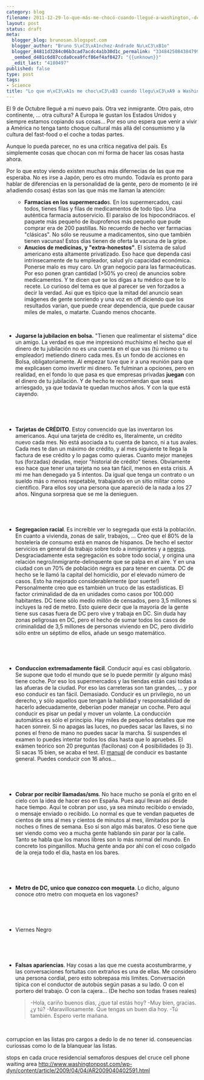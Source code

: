 ```yaml
--- 
category: blog
filename: 2011-12-29-lo-que-más-me-chocó-cuando-llegué-a-washington,-dc.md
layout: post
status: draft
meta: 
  blogger_blog: brunosan.blogspot.com
  blogger_author: "Bruno S\xC3\xA1nchez-Andrade Nu\xC3\xB1o"
  blogger_84811d3284c06b3cad7acdc4a1b30d1c_permalink: "3348425084384799042"
  _oembed_d481c6d87ccda0cea9fcf86ef4af8427: "{{unknown}}"
  _edit_last: "4180497"
published: false
type: post
tags: 
- Science
title: "Lo que m\xC3\xA1s me choc\xC3\xB3 cuando llegu\xC3\xA9 a Washington, DC"
---
```

El 9 de Octubre llegué a mi nuevo pais. Otra vez inmigrante. Otro pais, otro continente, ... otra cultura?
A Europa le gustan los Estados Unidos y siempre estamos copiando sus cosas... Por eso uno espera que venir a vivir a América no tenga tanto choque cultural más allá del consumismo y la cultura del fast-food o el coche a todas partes.

Aunque lo pueda parecer, no es una crítica negativa del país. Es simplemente cosas que chocan con mi forma de hacer las cosas hasta ahora.

Por lo que estoy viendo existen muchas más difernecias de las que me esperaba. No es irse a Japón, pero es otro mundo. Todavía es pronto para hablar de diferencias en la personalidad de la gente, pero de momento (e iré añadiendo cosas) éstas son las que más me llaman la atención:
<ul>
<ul>
	<li><span style="font-weight:bold;">Farmacias en los supermercado</span>s. En los supermercados, casi todos, tienes filas y filas de medicamentos de todo tipo. Una auténtica farmacia autoservicio. El paraíso de los hipocondriacos. el paquete más pequeño de ibuprofenos más pequeño que pude comprar era de 200 pastillas. No recuerdo de hecho ver farmacias "clásicas". No sólo se reusume a madicamentos, sino que también tienen vacunas! Estos días tienen de oferta la vacuna de la gripe.</li>
	<li><span style="font-weight:bold;">Anucios de medicinas, y "extra-honestos"</span>. El sistema de salud americano esta altamente privatizado. Eso hace que dependa casi intrínsecamente de tu empleador, salud y/o capacidad económica. Ponerse malo es muy caro. Un gran negocio para las farmacéuticas. Por eso ponen gran cantidad (&gt;50% yo creo) de anuncios sobre medicamentos. Y te dicen que se los digas a tu médico que te lo recete. Lo curioso del tema es que al parecer se ven forzados a decir la verdad. Asi que es típico que la mitad del anuncio sean imágenes de gente sonriendo y una voz en off diciendo que los resultados varían, que puede crear dependencia, que puede causar miles de males, o matarte. Cuando menos chocante.</li>
</ul>
</ul>
&nbsp;
<ul>
	<li><span style="font-weight:bold;">Jugarse la jubilacion en bolsa.</span> "Tienen que realimentar el sistema" dice un amigo. La verdad es que me impresionó muchísimo el hecho que el dinero de tu jubilación no es una cuenta en el que vas (tú mismo o tu empleador) metiendo dinero cada mes. Es un fondo de acciones en Bolsa, obligatoriamente. Al empezar tuve que ir a una reunión para que me explicasen como invertir mi dinero. Te fulminan a opciones, pero en realidad, en el fondo lo que pasa es que empresas privadas <span style="font-weight:bold;">juegan</span> con el dinero de tu jubilación. Y de hecho te recomiendan que seas arriesgado, ya que todavía te quedan muchos años. Y con la que está cayendo.</li>
</ul>
&nbsp;

&nbsp;
<ul>
	<li><span style="font-weight:bold;">Tarjetas de CRÉDITO</span>. Estoy convencido que las inventaron los americanos. Aquí una tarjeta de crédito es, literalmente, un crédito nuevo cada mes. No está asociada a tu cuenta de banco, ni a tus avales. Cada mes te dan un máximo de crédito, y al mes siguiente te llega la factura de ese crédito y lo pagas como quieras. Cuanto mejor manejes tus (forzadas) deudas, mejor "historial de crédito" tienes. Obviamente eso hace que tener una tarjeta no sea tan fácil, menos en esta crisis. A mi me han denegado ya 5 intentos. Da igual que tenga un contrato o un sueldo más o menos respetable, trabajando en un sitio militar como científico. Para ellos soy una persona que apareció de la nada a los 27 años. Ninguna sorpresa que se me la denieguen.</li>
</ul>
&nbsp;

&nbsp;
<ul>
	<li><span style="font-weight:bold;">Segregacion racial</span>. Es increíble ver lo segregada que está la población. En cuanto a vivienda, zonas de salir, trabajos, ... Creo que el 80% de la hostelería de consumo está en manos de hispanos. De hecho el sector servicios en general da trabajo sobre todo a inmigrantes y a <a href="http://buscon.rae.es/draeI/SrvltGUIBusUsual?TIPO_HTML=2&amp;TIPO_BUS=3&amp;LEMA=negro">negros</a>. Desgraciadamente esta segregación es sobre todo social, y origina una relación negro/inmigrante-delinquente que se palpa en el aire. Y en una ciudad con un 70% de población negra es para tener en cuenta. DC de hecho se le llamó la capital del homicidio, por el elevado número de casos. Esto ha mejorado considerablemente (por suerte!) Personalmente creo que es también un truco de las estadísticas. El factor criminalidad de da en unidades como casos por 100.000 habitantes. DC tiene sólo medio millón de censados, pero 3,5 millones si incluyes la red de metro. Esto quiere decir que la mayoría de la gente tiene sus casas fuera de DC pero vive y trabaja en DC. Sin duda hay zonas peligrosas en DC, pero el hecho de sumar todos los casos de criminalidad de 3,5 millones de personas viviendo en DC, pero dividirlo sólo entre un séptimo de ellos, añade un sesgo matemático.</li>
</ul>
&nbsp;

&nbsp;
<ul>
	<li><span style="font-weight:bold;">Conduccion extremadamente fácil</span>. Conducir aquí es casi obligatorio. Se supone que todo el mundo que se lo puede permitir (y alguno más) tiene coche. Por eso los supermercados y las tiendas están casi todas a las afueras de la ciudad. Por eso las carreteras son tan grandes, ... y por eso conducir es tan fácil. Demasiado. Conducir es un privilegio, no un derecho, y sólo aquellos que tengan la habilidad y responsabilidad de hacerlo adecuadamente, deberían poder manejar un coche. Pero aquí conducir es pisar un pedal y mover un volante. La conducción automática es sólo el principio. Hay miles de pequeños detalles que me hacen sonreir. Si no apagas las luces, no puedes sacar las llaves, si no pones el freno de mano no puedes sacar la marcha. Si suspendes el examen lo puedes intentar todos los días hasta que lo apruebes. El exámen teórico son 20 preguntas (facilonas) con 4 posibilidades (o 3). Si sacas 15 bien, se acaba el test. El <a href="http://dmv.dc.gov/info/forms/dcdmv_manual_pdf.shtm">manual</a> de conducir es bastante general. Puedes conducir con 16 años...</li>
</ul>
&nbsp;

&nbsp;
<ul>
	<li><span style="font-weight:bold;">Cobrar por recibir llamadas/sms</span>. No hace mucho se ponía el grito en el cielo con la idea de hacer eso en España. Pues aquí llevan así desde hace tiempo. Aquí te cobran por uso, ya sea minuto recibido o enviado, o mensaje enviado o recibido. Lo normal es que te vendan paquetes de cientos de sms al mes y cientos de minutos al mes, ilimitados por la noches o fines de semana. Eso sí son algo más baratos. O eso tiene que ser viendo como veo a mucha gente hablando sin parar por la calle. Tanto se habla que los manos libres son lo más normal del mundo. En concreto los pinganillos. Mucha gente anda por ahí con el coso colgado de la oreja todo el día, hasta en los bares.</li>
</ul>
&nbsp;

&nbsp;
<ul>
	<li><span style="font-weight:bold;">Metro de DC, unico que conozco con moqueta</span>. Lo dicho, alguno conoce otro metro con moqueta en los vagones?</li>
</ul>
&nbsp;

&nbsp;
<ul>
	<li>Viernes Negro</li>
</ul>
&nbsp;

&nbsp;
<ul>
	<li><span style="font-weight:bold;">Falsas apariencias</span>. Hay cosas a las que me cuesta acostumbrarme, y las conversaciones fortuitas con extraños es una de ellas. Me considero una persona cordial, pero esto sobrepasa mis limites. Conversación típica con el conductor de autobús según pasas a su lado. O con el portero del trabajo. O con la cajera... (De hecho son todas frases reales)
<blockquote>-Hola, cariño buenos días, ¿que tal estás hoy?
-Muy bien, gracias. ¿y tú?
-Maravillosamente. Que tengas un buen día hoy.
-Tú también. Espero verte mañana.</blockquote>
</li>
</ul>
&nbsp;

corrupcion en las listas pro cargos a dedo
lo de no tener id. conseuencias curiossas como lo de la blanquear las listas.

stops en cada cruce residencial
semaforos despues del cruce
cell phone waiting area
http://www.washingtonpost.com/wp-dyn/content/article/2009/04/04/AR2009040402591.html
